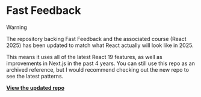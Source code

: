 # Fast Feedback

> [!WARNING]  
> The repository backing Fast Feedback and the associated course (React 2025) has been updated to match what React actually will look like in 2025.
> 
> This means it uses all of the latest React 19 features, as well as improvements in Next.js in the past 4 years. You can still use this repo as an archived reference, but I would recommend checking out the new repo to see the latest patterns.
> 
> [**View the updated repo**](https://github.com/leerob/next-saas-starter)
